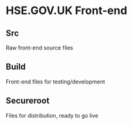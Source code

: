 # HSE.GOV.UK Front-end

## Src

Raw front-end source files

## Build

Front-end files for testing/development

## Secureroot

Files for distribution, ready to go live


